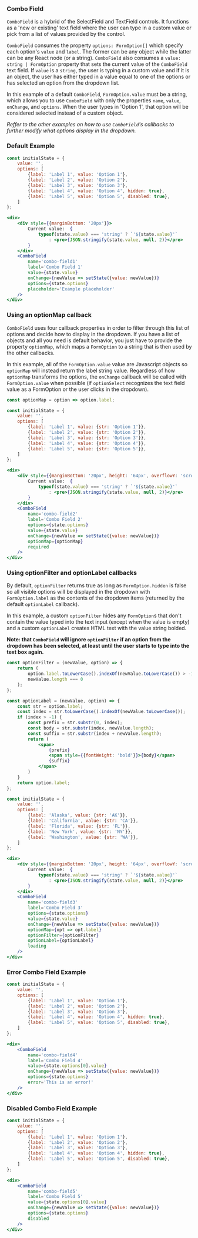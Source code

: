 ### Combo Field

`ComboField` is a hybrid of the SelectField and TextField controls. It functions as a 'new or existing' text field where the user can type in a custom value or pick from a list of values provided by the control.

`ComboField` consumes the property `options: FormOption[]` which specify each option's `value` and `label`. The former can be any object while the latter can be any React node (or a string). `ComboField` also consumes a `value: string | FormOption` property that sets the current value of the `ComboField` text field. If `value` is a `string`, the user is typing in a custom value and if it is an object, the user has either typed in a value equal to one of the options or has selected an option from the dropdown list.

In this example of a default `ComboField`, `FormOption.value` must be a string, which allows you to use `ComboField` with only the properties `name`, `value`, `onChange`, and `options`. When the user types in 'Option 1', that option will be considered selected instead of a custom object.

*Reffer to the other examples on how to use `ComboField`'s callbacks to further modify what options display in the dropdown.*


### Default Example

```jsx
const initialState = {
    value: '',
    options: [
        {label: 'Label 1', value: 'Option 1'},
        {label: 'Label 2', value: 'Option 2'},
        {label: 'Label 3', value: 'Option 3'},
        {label: 'Label 4', value: 'Option 4', hidden: true},
        {label: 'Label 5', value: 'Option 5', disabled: true},
    ]
};

<div>
    <div style={{marginBottom: '20px'}}>
        Current value:  {
            typeof(state.value) === 'string' ? `'${state.value}'`
                : <pre>{JSON.stringify(state.value, null, 2)}</pre>
        }
    </div>
    <ComboField
        name='combo-field1'
        label='Combo Field 1'
        value={state.value}
        onChange={newValue => setState({value: newValue})}
        options={state.options}
        placeholder='Example placeholder'
    />
</div>
```

### Using an optionMap callback

`ComboField` uses four callback properties in order to filter through this list of options and decide how to display in the dropdown. If you have a list of objects and all you need is default behavior, you just have to provide the property `optionMap`, which maps a `FormOption` to a string that is then used by the other callbacks.

In this example, all of the `FormOption.value` value are Javascript objects so `optionMap` will instead return the label string value. Regardless of how `optionMap` transforms the options, the `onChange` callback will be called with `FormOption.value` when possible (if `optionSelect` recognizes the text field value as a FormOption or the user clicks in the dropdown).

```jsx
const optionMap = option => option.label;

const initialState = {
    value: '',
    options: [
        {label: 'Label 1', value: {str: 'Option 1'}},
        {label: 'Label 2', value: {str: 'Option 2'}},
        {label: 'Label 3', value: {str: 'Option 3'}},
        {label: 'Label 4', value: {str: 'Option 4'}},
        {label: 'Label 5', value: {str: 'Option 5'}},
    ]
};

<div>
    <div style={{marginBottom: '20px', height: '64px', overflowY: 'scroll'}}>
        Current value:  {
            typeof(state.value) === 'string' ? `'${state.value}'`
                : <pre>{JSON.stringify(state.value, null, 2)}</pre>
        }
    </div>
    <ComboField
        name='combo-field2'
        label='Combo Field 2'
        options={state.options}
        value={state.value}
        onChange={newValue => setState({value: newValue})}
        optionMap={optionMap}
        required
    />
</div>
```

### Using optionFilter and optionLabel callbacks

By default, `optionFilter` returns true as long as `FormOption.hidden` is false so all visible options will be displayed in the dropdown with `FormOption.label` as the contents of the dropdown items (returned by the default `optionLabel` callback).

In this example, a custom `optionFilter` hides any `FormOption`s that don't contain the value typed into the text input (except when the value is empty) and a custom `optionLabel` creates HTML text with the value string bolded.

**Note: that `ComboField` will ignore `optionFilter` if an option from the dropdown has been selected, at least until the user starts to type into the text box again.**

```jsx
const optionFilter = (newValue, option) => {
    return (
        option.label.toLowerCase().indexOf(newValue.toLowerCase()) > -1 ||
        newValue.length === 0
    );
};

const optionLabel = (newValue, option) => {
    const str = option.label;
    const index = str.toLowerCase().indexOf(newValue.toLowerCase());
    if (index > -1) {
        const prefix = str.substr(0, index);
        const body = str.substr(index, newValue.length);
        const suffix = str.substr(index + newValue.length);
        return (
            <span>
                {prefix}
                <span style={{fontWeight: 'bold'}}>{body}</span>
                {suffix}
            </span>
        )
    }
    return option.label;
};

const initialState = {
    value: '',
    options: [
        {label: 'Alaska', value: {str: 'AK'}},
        {label: 'California', value: {str: 'CA'}},
        {label: 'Florida', value: {str: 'FL'}},
        {label: 'New York', value: {str: 'NY'}},
        {label: 'Washington', value: {str: 'WA'}},
    ]
};

<div>
    <div style={{marginBottom: '20px', height: '64px', overflowY: 'scroll'}}>
        Current value:  {
            typeof(state.value) === 'string' ? `'${state.value}'`
                : <pre>{JSON.stringify(state.value, null, 2)}</pre>
        }
    </div>
    <ComboField
        name='combo-field3'
        label='Combo Field 3'
        options={state.options}
        value={state.value}
        onChange={newValue => setState({value: newValue})}
        optionMap={opt => opt.label}
        optionFilter={optionFilter}
        optionLabel={optionLabel}
        loading
    />
</div>
```

### Error Combo Field Example

```jsx
const initialState = {
    value: '',
    options: [
        {label: 'Label 1', value: 'Option 1'},
        {label: 'Label 2', value: 'Option 2'},
        {label: 'Label 3', value: 'Option 3'},
        {label: 'Label 4', value: 'Option 4', hidden: true},
        {label: 'Label 5', value: 'Option 5', disabled: true},
    ]
};

<div>
    <ComboField
        name='combo-field4'
        label='Combo Field 4'
        value={state.options[0].value}
        onChange={newValue => setState({value: newValue})}
        options={state.options}
        error='This is an error!'
    />
</div>
```

### Disabled Combo Field Example

```jsx
const initialState = {
    value: '',
    options: [
        {label: 'Label 1', value: 'Option 1'},
        {label: 'Label 2', value: 'Option 2'},
        {label: 'Label 3', value: 'Option 3'},
        {label: 'Label 4', value: 'Option 4', hidden: true},
        {label: 'Label 5', value: 'Option 5', disabled: true},
    ]
};

<div>
    <ComboField
        name='combo-field5'
        label='Combo Field 5'
        value={state.options[0].value}
        onChange={newValue => setState({value: newValue})}
        options={state.options}
        disabled
    />
</div>
```